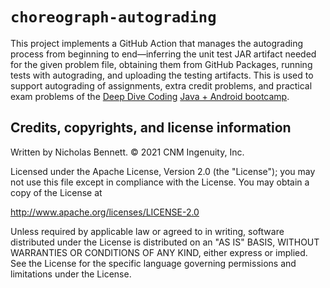 # `choreograph-autograding`

This project implements a GitHub Action that manages the autograding process from beginning to end&mdash;inferring the unit test JAR artifact needed for the given problem file, obtaining them from GitHub Packages, running tests with autograding, and uploading the testing artifacts. This is used to support autograding of assignments, extra credit problems, and practical exam problems of the [Deep Dive Coding](https://deepdivecoding.com/) [Java + Android bootcamp](https://deepdivecoding.com/java-android/).

## Credits, copyrights, and license information

Written by Nicholas Bennett. &copy; 2021 CNM Ingenuity, Inc.

Licensed under the Apache License, Version 2.0 (the "License");
you may not use this file except in compliance with the License.
You may obtain a copy of the License at

<http://www.apache.org/licenses/LICENSE-2.0>

Unless required by applicable law or agreed to in writing, software
distributed under the License is distributed on an "AS IS" BASIS,
WITHOUT WARRANTIES OR CONDITIONS OF ANY KIND, either express or implied.
See the License for the specific language governing permissions and
limitations under the License.

